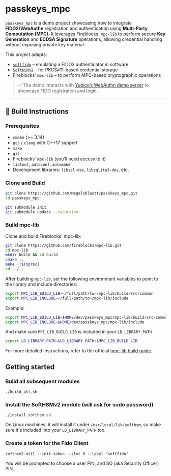 # passkeys_mpc

`passkeys_mpc` is a demo project showcasing how to integrate **FIDO2/WebAuthn** registration and authentication using **Multi-Party Computation (MPC)**. It leverages Fireblocks' `mpc-lib` to perform secure **Key Generation** and **ECDSA Signature** operations, allowing credential handling without exposing private key material.

This project adapts:
- [`softfido`](https://github.com/ellerh/softfido) – emulating a FIDO2 authenticator in software
- [`SoftHSMv2`](https://github.com/softhsm/SoftHSMv2) – for PKCS#11-based credential storage
- Fireblocks' `mpc-lib` – to perform MPC-based cryptographic operations

> ✅ The demo interacts with [Yubico’s WebAuthn demo server](https://demo.yubico.com/webauthn-technical/registration) to showcase FIDO registration and login.

---

## 🔧 Build Instructions

### Prerequisites

- `cmake` (>= 3.14)
- `gcc` / `clang` with C++17 support
- `make`
- `git`
- Fireblocks' `mpc-lib` (you’ll need access to it)
- `libtool`, `autoconf`, `automake`
- Development libraries: `libssl-dev`, `libsqlite3-dev`, etc.

### Clone and Build

```bash
git clone https://github.com/Megaloblastt/passkeys_mpc.git
cd passkeys_mpc

git submodule init
git submodule update --recursive
```

### Build mpc-lib
Clone and build Fireblocks' mpc-lib:

```bash
git clone https://github.com/fireblocks/mpc-lib.git
cd mpc-lib
mkdir build && cd build
cmake ..
make -j$(nproc)
cd ../..
```

After building `mpc-lib`, set the following environment variables to point to the library and include directories:
```bash
export MPC_LIB_BUILD_LIB=</full/path/to>/mpc-lib/build/src/common
export MPC_LIB_INCLUDE=</full/path/to>/mpc-lib/include
```
Example:
```bash
export MPC_LIB_BUILD_LIB=$HOME/dev/passkeys_mpc/mpc-lib/build/src/common
export MPC_LIB_INCLUDE=$HOME/dev/passkeys_mpc/mpc-lib/include
```

And make sure `MPC_LIB_BUILD_LIB` is included in your `LD_LIBRARY_PATH`
```bash
export LD_LIBRARY_PATH=$LD_LIBRARY_PATH:$MPC_LIB_BUILD_LIB
```

For more detailed instructions, refer to the official [mpc-lib build guide](https://github.com/fireblocks/mpc-lib).

## Getting started

### Build all subsequent modules
```
./build_all.sh
```

### Install the SoftHSMv2 module (will ask for sudo password)
```
./install_softhsm.sh
```
On Linux machines, it will install it under `/usr/local/lib/softhsm`, so make sure it's included into your `LD_LIBRARY_PATH` too.

### Create a token for the Fido Client
```
softhsm2-util --init-token --slot 0 --label "softfido"
```

You will be prompted to choose a user PIN, and SO (aka Security Officer) PIN.
